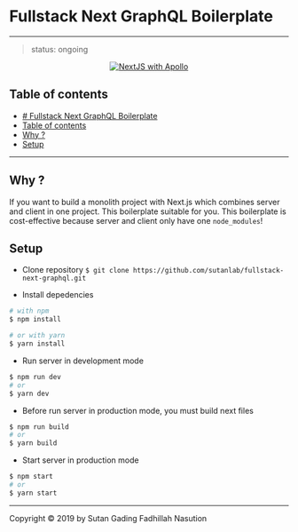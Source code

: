 # Fullstack Next GraphQL Boilerplate
---

> status: ongoing

<p align="center">
  <a href="https://nodejs.org/">
    <img title="NextJS with Apollo" src="https://miro.medium.com/max/5760/1*BAroyKIuxbwEyivJO03fMg.png">
  </a>
</p>

## Table of contents
- [# Fullstack Next GraphQL Boilerplate](#fullstack-next-graphql-boilerplate)
- [Table of contents](#table-of-contents)
- [Why ?](#why)
- [Setup](#setup)

---

## Why ?
If you want to build a monolith project with Next.js which combines server and client in one project. This boilerplate suitable for you. This boilerplate is cost-effective because server and client only have one `node_modules`!

## Setup
- Clone repository
`$ git clone https://github.com/sutanlab/fullstack-next-graphql.git`

- Install depedencies
```bash
# with npm
$ npm install

# or with yarn
$ yarn install
```
- Run server in development mode
```bash
$ npm run dev
# or
$ yarn dev
```

- Before run server in production mode, you must build next files
```bash
$ npm run build
# or
$ yarn build
```

- Start server in production mode
```bash
$ npm start
# or
$ yarn start 
```

---

Copyright © 2019 by Sutan Gading Fadhillah Nasution